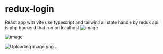 # redux-login
React app with vite use typescript and tailwind all state handle by redux
api is php backend that run on localhost
![image](https://github.com/fadaee21/redux-login/assets/91457504/723f6ed1-3388-410c-84b4-349f9acd93e3)

![image](https://github.com/fadaee21/redux-login/assets/91457504/3bbf1b35-0944-4c3c-b861-4d00af31c2c7)

![Uploading image.png…]()
